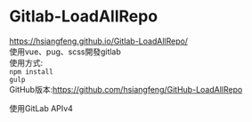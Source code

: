 # Gitlab-LoadAllRepo

https://hsiangfeng.github.io/Gitlab-LoadAllRepo/  
使用vue、pug、scss開發gitlab  
使用方式:  
`npm install`  
`gulp`  
GitHub版本:https://github.com/hsiangfeng/GitHub-LoadAllRepo  

使用GitLab APIv4
